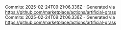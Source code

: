 Commits: 2025-02-24T09:21:06.336Z - Generated via https://github.com/marketplace/actions/artificial-grass
<br>
Commits: 2025-02-24T09:21:06.336Z - Generated via https://github.com/marketplace/actions/artificial-grass
<br>
